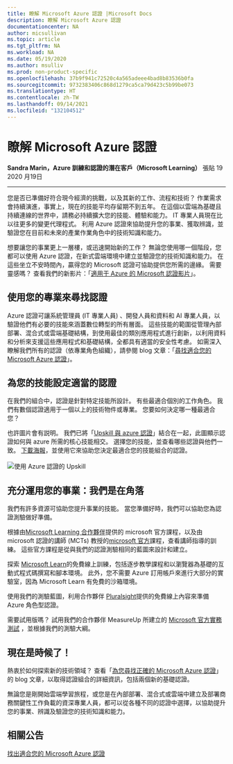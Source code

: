 ```yaml
---
title: 瞭解 Microsoft Azure 認證 |Microsoft Docs
description: 瞭解 Microsoft Azure 認證
documentationcenter: NA
author: micsullivan
ms.topic: article
ms.tgt_pltfrm: NA
ms.workload: NA
ms.date: 05/19/2020
ms.author: msulliv
ms.prod: non-product-specific
ms.openlocfilehash: 37b9f941c72520c4a565adeee4bad8b83536b0fa
ms.sourcegitcommit: 9732383406c868d1279ca5ca79d423c5b99be073
ms.translationtype: HT
ms.contentlocale: zh-TW
ms.lasthandoff: 09/14/2021
ms.locfileid: "132104512"
---
```

# <a name="understanding-microsoft-azure-certifications"></a>瞭解 Microsoft Azure 認證

**Sandra Marin，Azure 訓練和認證的潛在客戶（Microsoft Learning）** 張貼 19 2020 月19日

___

您是否已準備好符合現今經濟的挑戰，以及其新的工作、流程和技術？ 作業需求會持續演進，事實上，現在的技能平均存留期不到五年。 在這個以雲端為基礎且持續連線的世界中，請務必持續擴大您的技能、體驗和能力。 IT 專業人員現在比以往更多的變更代理程式。 利用 Azure 認證來協助提升您的事業、獲取辨識，並驗證您在目前和未來的產業作業角色中的技術知識和能力。

想要讓您的事業更上一層樓，或迅速開始新的工作？ 無論您使用哪一個階段，您都可以使用 Azure 認證，在新式雲端環境中建立並驗證您的技術知識和能力。 在這些坐立不安時間內，贏得您的 Microsoft 認證可協助提供您所需的邊緣。 需要靈感嗎？ 查看我們的新影片：「[適用于 Azure 的 Microsoft 認證影片](https://aka.ms/AzureCerts_Video)」。

## <a name="use-your-profession-to-find-a-certification"></a>使用您的專業來尋找認證

Azure 認證可讓系統管理員 (IT 專業人員) 、開發人員和資料和 AI 專業人員，以驗證他們有必要的技能來涵蓋數位轉型的所有層面。 這些技能的範圍從管理內部部署、混合式或雲端基礎結構，到使用最佳的類別應用程式進行創新，以利用資料和分析來支援這些應用程式和基礎結構，全都具有適當的安全性考慮。 如需深入瞭解我們所有的認證（依專業角色組織），請參閱 blog 文章：「[尋找適合您的 Microsoft Azure 認證](https://www.microsoft.com/en-us/learning/community-blog-post.aspx?BlogId=8&Id=375306)」。

## <a name="target-the-right-certification-for-your-skills"></a>為您的技能設定適當的認證

在我們的組合中，認證是針對特定技能所設計。 有些最適合個別的工作角色。 我們有數個認證適用于一個以上的技術物件或專業。 您要如何決定哪一種最適合您？

也許圖片會有説明。 我們已將「[Upskill 與 azure 認證](https://aka.ms/AzureCerts_Poster)」結合在一起，此圖顯示認證如何與 azure 所需的核心技能相交。 選擇您的技能，並查看哪些認證與他們一致。 [下載海報](https://aka.ms/AzureCerts_Poster)，並使用它來協助您決定最適合您的技能組合的認證。<br/><br/>
![使用 Azure 認證的 Upskill](images/understanding-azure-poster.png)

## <a name="make-the-most-of-your-career-were-in-your-corner"></a>充分運用您的事業：我們是在角落

我們有許多資源可協助您提升事業的技能。  當您準備好時，我們可以協助您為認證測驗做好準備。

根據由[Microsoft Learning 合作夥伴](https://www.microsoft.com/learning/partners.aspx)提供的 microsoft 官方課程，以及由 microsoft 認證的講師 (MCTs) 教授的[microsoft 官方](https://docs.microsoft.com/learn/certifications/courses/browse/?products=azure)課程，查看講師指導的訓練。 這些官方課程是從與我們的認證測驗相同的藍圖來設計和建立。

探索 [Microsoft Learn](https://docs.microsoft.com/learn/azure/)的免費線上訓練，包括逐步教學課程和以瀏覽器為基礎的互動式程式碼撰寫和腳本環境。 此外，您不需要 Azure 訂用帳戶來進行大部分的實驗室，因為 Microsoft Learn 有免費的沙箱環境。

使用我們的測驗藍圖，利用合作夥伴 [Pluralsight](https://azure.com/pluralsight)提供的免費線上內容來準備 Azure 角色型認證。

需要試用版嗎？ 試用我們的合作夥伴 MeasureUp 所建立的 [Microsoft 官方實務測試](https://www.measureup.com/microsoft-technical/microsoft-practice-tests.html) ，並根據我們的測驗大綱。

## <a name="its-time-to-level-up"></a>現在是時候了！

熱衷於如何探索新的技術領域？ 查看「[為您尋找正確的 Microsoft Azure 認證](https://www.microsoft.com/en-us/learning/community-blog-post.aspx?BlogId=8&Id=375306)」的 blog 文章，以取得認證組合的詳細資訊，包括兩個新的基礎認證。

無論您是剛開始雲端學習旅程，或您是在內部部署、混合式或雲端中建立及部署商務關鍵性工作負載的資深專業人員，都可以從各種不同的認證中選擇，以協助提升您的事業、辨識及驗證您的技術知識和能力。

## <a name="related-announcements"></a>相關公告

[找出適合您的 Microsoft Azure 認證](https://www.microsoft.com/en-us/learning/community-blog-post.aspx?BlogId=8&Id=375306)  
